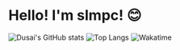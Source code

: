# Hello! I'm slmpc! 😊
![Dusai's GitHub stats](https://github-readme-stats.vercel.app/api?username=slmpc)
![Top Langs](https://github-readme-stats.vercel.app/api/top-langs/?username=slmpc)
![Wakatime](https://github-readme-stats.vercel.app/api/wakatime?username=slmpc)

